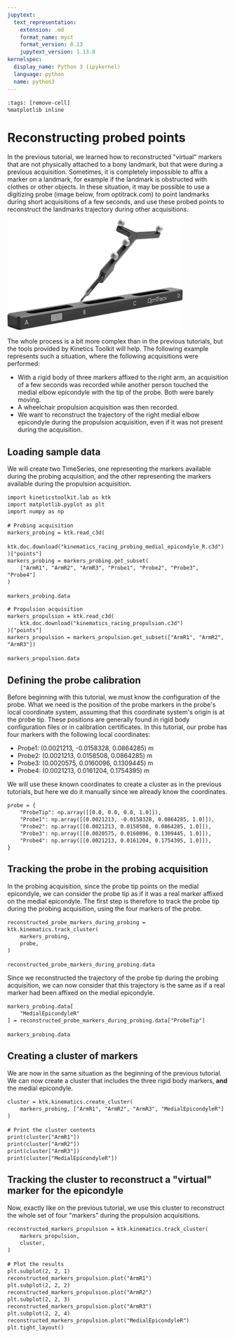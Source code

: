 ```yaml
---
jupytext:
  text_representation:
    extension: .md
    format_name: myst
    format_version: 0.13
    jupytext_version: 1.13.8
kernelspec:
  display_name: Python 3 (ipykernel)
  language: python
  name: python3
---
```


```{code-cell} ipython3
:tags: [remove-cell]
%matplotlib inline
```

# Reconstructing probed points

In the previous tutorial, we learned how to reconstructed "virtual" markers that are not physically attached to a bony landmark, but that were during a previous acquisition. Sometimes, it is completely impossible to affix a marker on a landmark, for example if the landmark is obstructed with clothes or other objects. In these situation, it may be possible to use a digitizing probe (image below, from optitrack.com) to point landmarks during short acquisitions of a few seconds, and use these probed points to reconstruct the landmarks trajectory during other acquisitions.

![Digitizing probe -height:short](_static/images/probe-kit.png)

The whole process is a bit more complex than in the previous tutorials, but the tools provided by Kinetics Toolkit will help. The following example represents such a situation, where the following acquisitions were performed:
- With a rigid body of three markers affixed to the right arm, an acquisition of a few seconds was recorded while another person touched the medial elbow epicondyle with the tip of the probe. Both were barely moving.
- A wheelchair propulsion acquisition was then recorded.
- We want to reconstruct the trajectory of the right medial elbow epicondyle during the propulsion acquisition, even if it was not present during the acquisition.

## Loading sample data

We will create two TimeSeries, one representing the markers available during the probing acquisition, and the other representing the markers available during the propulsion acquisition.

```{code-cell} ipython3
import kineticstoolkit.lab as ktk
import matplotlib.pyplot as plt
import numpy as np

# Probing acquisition
markers_probing = ktk.read_c3d(
    ktk.doc.download("kinematics_racing_probing_medial_epicondyle_R.c3d")
)["points"]
markers_probing = markers_probing.get_subset(
    ["ArmR1", "ArmR2", "ArmR3", "Probe1", "Probe2", "Probe3", "Probe4"]
)

markers_probing.data
```

```{code-cell} ipython3
# Propulsion acquisition
markers_propulsion = ktk.read_c3d(
    ktk.doc.download("kinematics_racing_propulsion.c3d")
)["points"]
markers_propulsion = markers_propulsion.get_subset(["ArmR1", "ArmR2", "ArmR3"])

markers_propulsion.data
```

## Defining the probe calibration

Before beginning with this tutorial, we must know the configuration of the probe. What we need is the position of the probe markers in the probe's local coordinate system, assuming that this coordinate system's origin is at the probe tip. These positions are generally found in rigid body configuration files or in calibration certificates. In this tutorial, our probe has four markers with the following local coordinates:

- Probe1: (0.0021213, -0.0158328, 0.0864285) m
- Probe2: (0.0021213, 0.0158508, 0.0864285) m
- Probe3: (0.0020575, 0.0160096, 0.1309445) m
- Probe4: (0.0021213, 0.0161204, 0.1754395) m

We will use these known coordinates to create a cluster as in the previous tutorials, but here we do it manually since we already know the coordinates.

```{code-cell} ipython3
probe = {
    "ProbeTip": np.array([[0.0, 0.0, 0.0, 1.0]]),
    "Probe1": np.array([[0.0021213, -0.0158328, 0.0864285, 1.0]]),
    "Probe2": np.array([[0.0021213, 0.0158508, 0.0864285, 1.0]]),
    "Probe3": np.array([[0.0020575, 0.0160096, 0.1309445, 1.0]]),
    "Probe4": np.array([[0.0021213, 0.0161204, 0.1754395, 1.0]]),
}
```

## Tracking the probe in the probing acquisition

In the probing acquisition, since the probe tip points on the medial epicondyle, we can consider the probe tip as if it was a real marker affixed on the medial epicondyle. The first step is therefore to track the probe tip during the probing acquisition, using the four markers of the probe.

```{code-cell} ipython3
reconstructed_probe_markers_during_probing = ktk.kinematics.track_cluster(
    markers_probing,
    probe,
)

reconstructed_probe_markers_during_probing.data
```

Since we reconstructed the trajectory of the probe tip during the probing acquisition, we can now consider that this trajectory is the same as if a real marker had been affixed on the medial epicondyle.

```{code-cell} ipython3
markers_probing.data[
    "MedialEpicondyleR"
] = reconstructed_probe_markers_during_probing.data["ProbeTip"]

markers_probing.data
```

## Creating a cluster of markers

We are now in the same situation as the beginning of the previous tutorial. We can now create a cluster that includes the three rigid body markers, **and** the medial epicondyle.

```{code-cell} ipython3
cluster = ktk.kinematics.create_cluster(
    markers_probing, ["ArmR1", "ArmR2", "ArmR3", "MedialEpicondyleR"]
)

# Print the cluster contents
print(cluster["ArmR1"])
print(cluster["ArmR2"])
print(cluster["ArmR3"])
print(cluster["MedialEpicondyleR"])
```

## Tracking the cluster to reconstruct a "virtual" marker for the epicondyle

Now, exactly like on the previous tutorial, we use this cluster to reconstruct the whole set of four "markers" during the propulsion acquisitions.

```{code-cell} ipython3
reconstructed_markers_propulsion = ktk.kinematics.track_cluster(
    markers_propulsion,
    cluster,
)

# Plot the results
plt.subplot(2, 2, 1)
reconstructed_markers_propulsion.plot("ArmR1")
plt.subplot(2, 2, 2)
reconstructed_markers_propulsion.plot("ArmR2")
plt.subplot(2, 2, 3)
reconstructed_markers_propulsion.plot("ArmR3")
plt.subplot(2, 2, 4)
reconstructed_markers_propulsion.plot("MedialEpicondyleR")
plt.tight_layout()
```
